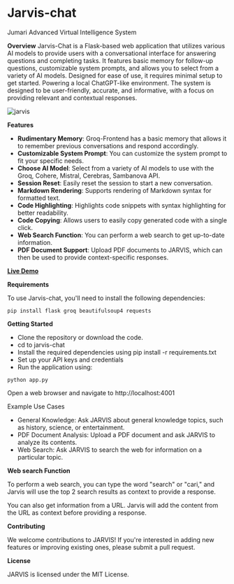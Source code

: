 # Jarvis-chat
Jumari Advanced Virtual Intelligence System

**Overview**
Jarvis-Chat is a Flask-based web application that utilizes various AI models to provide users with a conversational interface for answering questions and completing tasks. It features basic memory for follow-up questions, customizable system prompts, and allows you to select from a variety of AI models. Designed for ease of use, it requires minimal setup to get started. Powering a local ChatGPT-like environment. The system is designed to be user-friendly, accurate, and informative, with a focus on providing relevant and contextual responses.

![jarvis](https://github.com/user-attachments/assets/fbe43765-def1-411c-9db1-97217794712a)

**Features**
- **Rudimentary Memory**: Groq-Frontend has a basic memory that allows it to remember previous conversations and respond accordingly.
- **Customizable System Prompt**: You can customize the system prompt to fit your specific needs.
- **Choose AI Model**: Select from a variety of AI models to use with the Groq, Cohere, Mistral, Cerebras, Sambanova API.
- **Session Reset**: Easily reset the session to start a new conversation.
- **Markdown Rendering**: Supports rendering of Markdown syntax for formatted text.
- **Code Highlighting**: Highlights code snippets with syntax highlighting for better readability.
- **Code Copying**: Allows users to easily copy generated code with a single click.
- **Web Search Function**: You can perform a web search to get up-to-date information.
- **PDF Document Support**: Upload PDF documents to JARVIS, which can then be used to provide context-specific responses.

[**Live Demo**](https://ai.arjum.com/)

**Requirements** 

To use Jarvis-chat, you'll need to install the following dependencies:
```
pip install flask groq beautifulsoup4 requests
```

**Getting Started**
- Clone the repository or download the code.
- cd to jarvis-chat
- Install the required dependencies using pip install -r requirements.txt
- Set up your API keys and credentials
- Run the application using:
```
python app.py
```
Open a web browser and navigate to http://localhost:4001

Example Use Cases

- General Knowledge: Ask JARVIS about general knowledge topics, such as history, science, or entertainment.
- PDF Document Analysis: Upload a PDF document and ask JARVIS to analyze its contents.
- Web Search: Ask JARVIS to search the web for information on a particular topic.


**Web search Function**

To perform a web search, you can type the word "search" or "cari," and Jarvis will use the top 2 search results as context to provide a response.

You can also get information from a URL. Jarvis will add the content from the URL as context before providing a response.


**Contributing**

We welcome contributions to JARVIS! If you're interested in adding new features or improving existing ones, please submit a pull request.

**License**

JARVIS is licensed under the MIT License.
